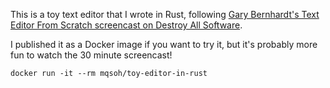 This is a toy text editor that I wrote in Rust, following [Gary Bernhardt's Text Editor From Scratch screencast on Destroy All Software](https://www.destroyallsoftware.com/screencasts/catalog/text-editor-from-scratch).

I published it as a Docker image if you want to try it, but it's probably more fun to watch the 30 minute screencast!

    docker run -it --rm mqsoh/toy-editor-in-rust
